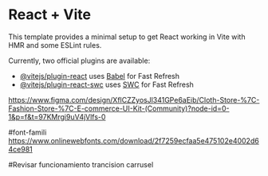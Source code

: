 # React + Vite

This template provides a minimal setup to get React working in Vite with HMR and some ESLint rules.

Currently, two official plugins are available:

- [@vitejs/plugin-react](https://github.com/vitejs/vite-plugin-react/blob/main/packages/plugin-react/README.md) uses [Babel](https://babeljs.io/) for Fast Refresh
- [@vitejs/plugin-react-swc](https://github.com/vitejs/vite-plugin-react-swc) uses [SWC](https://swc.rs/) for Fast Refresh



https://www.figma.com/design/XflCZZyosJl341GPe6aEib/Cloth-Store-%7C-Fashion-Store-%7C-E-commerce-UI-Kit-(Community)?node-id=0-1&p=f&t=97KMrgi9uV4jVlfs-0

#font-famili
https://www.onlinewebfonts.com/download/2f7259ecfaa5e475102e4002d64ce981

#Revisar funcionamiento trancision carrusel
